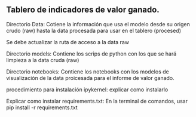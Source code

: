 ## Tablero de indicadores de valor ganado.

Directorio Data: Cotiene la información que usa el modelo desde su origen crudo (raw) hasta la data procesada para usar en el tablero (procesed)

Se debe actualizar la ruta de acceso a la data raw

Directorio models: Contiene los scrips de python con los que se hará limpieza a la data cruda (raw)

Directorio notebooks: Contiene los notebooks con los modelos de visualización de la data proicesada para el informe de valor ganado.

procedimiento para instalación ipykernel: explicar como instalarlo

Explicar como instalar requirements.txt: En la terminal de comandos, usar pip install -r requirements.txt
